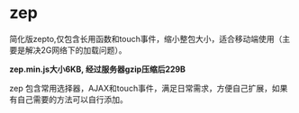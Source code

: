# zep

简化版zepto,仅包含长用函数和touch事件，缩小整包大小，适合移动端使用（主要是解决2G网络下的加载问题）。

**zep.min.js大小6KB, 经过服务器gzip压缩后229B**

zep 包含常用选择器，AJAX和touch事件，满足日常需求，方便自己扩展，如果有自己需要的方法可以自行添加。

